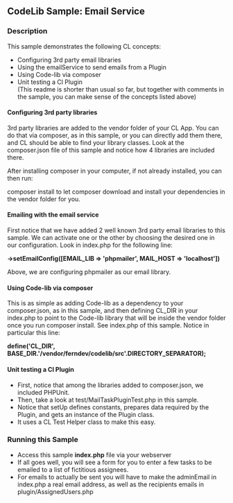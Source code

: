 ## CodeLib Sample: Email Service

### Description

This sample demonstrates the following CL concepts:
- Configuring 3rd party email libraries
- Using the emailService to send emails from a Plugin
- Using Code-lib via composer
- Unit testing a Cl Plugin  
  (This readme is shorter than usual so far, but together with comments in the sample, you can make sense of the concepts 
  listed above)


#### Configuring 3rd party libraries

3rd party libraries are added to the vendor folder of your CL App. You can do that via composer, as in this sample, or 
you can directly add them there, and CL should be able to find your library classes.
Look at the composer.json file of this sample and notice how 4 libraries are included there.

After installing composer in your computer, if not already installed, you can then run:

composer install to let composer download and install your dependencies in the vendor folder for you.

#### Emailing with the email service

First notice that we have added 2 well known 3rd party email libraries to this sample.
We can activate one or the other by choosing the desired one in our configuration. Look in index.php for the following line:

**->setEmailConfig([EMAIL_LIB => 'phpmailer', MAIL_HOST => 'localhost'])**

Above, we are configuring phpmailer as our email library.


#### Using Code-lib via composer

This is as simple as adding Code-lib as a dependency to your composer.json, as in this sample, and then defining CL_DIR in 
your index.php to point to the Code-lib library that will be inside the vendor folder once you run composer install.
See index.php of this sample. Notice in particular this line:

**define('CL_DIR', BASE_DIR.'/vendor/ferndev/codelib/src'.DIRECTORY_SEPARATOR);**

#### Unit testing a Cl Plugin

- First, notice that among the libraries added to composer.json, we included PHPUnit.
- Then, take a look at test/MailTaskPluginTest.php in this sample. 
- Notice that setUp defines constants, prepares data required by the Plugin, and gets an instance of the Plugin class.
- It uses a CL Test Helper class to make this easy.

### Running this Sample

- Access this sample **index.php** file via your webserver
- If all goes well, you will see a form for you to enter a few tasks to be emailed to a list of fictitious assignees.
- For emails to actually be sent you will have to make the adminEmail in index.php a real email address, as well as the 
recipients emails in plugin/AssignedUsers.php


